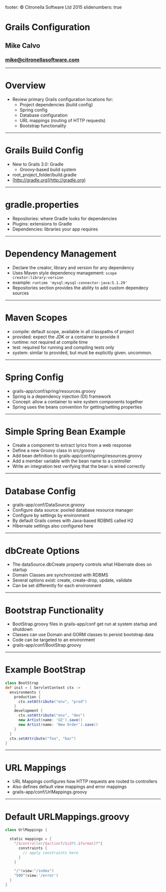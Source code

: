 footer: © Citronella Software Ltd 2015
slidenumbers: true

# Grails Configuration
## Mike Calvo
### mike@citronellasoftware.com

---

# Overview
- Review primary Grails configuration locations for:
  - Project dependencies (build config)
  - Spring config
  - Database configuration
  - URL mappings (routing of HTTP requests)
  - Bootstrap functionality

---

# Grails Build Config
- New to Grails 3.0: Gradle
  - Groovy-based build system
- root_project_folder/build.gradle
- [http://gradle.org](http://gradle.org)

---

# gradle.properties
- Repositories: where Gradle looks for dependencies
- Plugins: extensions to Gradle
- Dependencies: libraries your app requires

---

# Dependency Management
- Declare the creator, library and version for any dependency
- Uses Maven style dependency management:
  `scope creator:library:version`
- example: `runtime 'mysql:mysql-connector-java:5.1.29'`
- Repositories section provides the ability to add custom dependecy sources

---

# Maven Scopes
- compile: default scope, available in all classpaths of project
- provided: expect the JDK or a container to provide it
- runtime: not required at compile time
- test: required for running and compiling tests only
- system: similar to provided, but must be explicitly given. uncommon.

---

# Spring Config
- grails-app/conf/spring/resources.groovy
- Spring is a dependency injection (DI) framework
- Concept: allow a container to wire system components together
- Spring uses the beans convention for getting/setting properties

---

# Simple Spring Bean Example
- Create a component to extract lyrics from a web response
- Define a new Groovy class in src/groovy
- Add bean definition to grails-app/conf/spring/resources.groovy
- Add a member variable with the bean name to a controller
- Write an integration test verifying that the bean is wired correctly

---

# Database Config
- grails-app/conf/DataSource.groovy
- Configure data source: pooled database resource manager
- Configure by settings by environment
- By default Grails comes with Java-based RDBMS called H2
- Hibernate settings also configured here

---

# dbCreate Options
- The dataSource.dbCreate property controls what Hibernate does on startup
- Domain Classes are synchronized with RDBMS
- Several options exist: create, create-drop, update, validate
- Can be set differently for each environment

---

# Bootstrap Functionality
- BootStrap.groovy files in grails-app/conf get run at system startup and shutdown
- Classes can use Domain and GORM classes to persist bootstrap data
- Code can be targeted to an environment
- grails-app/conf/BootStrap.groovy

---

# Example BootStrap

``` groovy
class BootStrap
def init = { ServletContext ctx ->
  environments {
    production {
      ctx.setAttribute("env", "prod")
    }
    development {
      ctx.setAttribute("env", "dev")
      new Artist(name: 'U2').save()
      new Artist(name: 'New Order').save()
    }
  }
  ctx.setAttribute("foo", "bar")
}
```

---

# URL Mappings
- URL Mappings configures how HTTP requests are routed to controllers
- Also defines default view mappings and error mappings
- grails-app/conf/UrlMappings.groovy

---

# Default URLMappings.groovy

``` groovy
class UrlMappings {

  static mappings = {
    "/$controller/$action?/$id?(.$format)?"{
      constraints {
        // apply constraints here
      }
    }

    "/"(view:"/index")
    "500"(view:'/error')
  }
}
```
